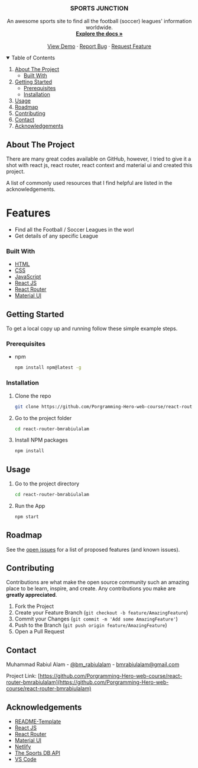 <p align="center">
  <a href="https://github.com/Porgramming-Hero-web-course/react-router-bmrabiulalam">
  </a>

  <h3 align="center">SPORTS JUNCTION</h3>

  <p align="center">
    An awesome sports site to find all the football (soccer) leagues' information worldwide.
    <br />
    <a href="https://github.com/Porgramming-Hero-web-course/react-router-bmrabiulalam"><strong>Explore the docs »</strong></a>
    <br />
    <br />
    <a href="https://sports-junction.netlify.app/">View Demo</a>
    ·
    <a href="https://github.com/Porgramming-Hero-web-course/react-router-bmrabiulalam/issues">Report Bug</a>
    ·
    <a href="https://github.com/Porgramming-Hero-web-course/react-router-bmrabiulalam/issues">Request Feature</a>
  </p>
</p>


<!-- TABLE OF CONTENTS -->
<details open="open">
  <summary>Table of Contents</summary>
  <ol>
    <li>
      <a href="#about-the-project">About The Project</a>
      <ul>
        <li><a href="#built-with">Built With</a></li>
      </ul>
    </li>
    <li>
      <a href="#getting-started">Getting Started</a>
      <ul>
        <li><a href="#prerequisites">Prerequisites</a></li>
        <li><a href="#installation">Installation</a></li>
      </ul>
    </li>
    <li><a href="#usage">Usage</a></li>
    <li><a href="#roadmap">Roadmap</a></li>
    <li><a href="#contributing">Contributing</a></li>
    <li><a href="#contact">Contact</a></li>
    <li><a href="#acknowledgements">Acknowledgements</a></li>
  </ol>
</details>



<!-- ABOUT THE PROJECT -->
## About The Project

There are many great codes available on GitHub, however, I tried to give it a shot with react js, react router, react context and material ui and created this project.

A list of commonly used resources that I find helpful are listed in the acknowledgements.

# Features
* Find all the Football / Soccer Leagues in the worl
* Get details of any specific League

### Built With

* [HTML](https://en.wikipedia.org/wiki/HTML)
* [CSS](https://en.wikipedia.org/wiki/CSS)
* [JavaScript](https://www.ecma-international.org/publications-and-standards/standards/ecma-262/)
* [React JS](https://reactjs.org/)
* [React Router](https://reactrouter.com/)
* [Material UI](https://material-ui.com/)


<!-- GETTING STARTED -->
## Getting Started

To get a local copy up and running follow these simple example steps.

### Prerequisites

* npm
  ```sh
  npm install npm@latest -g
  ```

### Installation

1. Clone the repo
   ```sh
   git clone https://github.com/Porgramming-Hero-web-course/react-router-bmrabiulalam.git
   ```
2. Go to the project folder
   ```sh
   cd react-router-bmrabiulalam
   ```
2. Install NPM packages
   ```sh
   npm install
   ```

<!-- USAGE EXAMPLES -->
## Usage

1. Go to the project directory
   ```sh
   cd react-router-bmrabiulalam
   ```
2. Run the App
   ```sh
   npm start
   ```

<!-- ROADMAP -->
## Roadmap

See the [open issues](https://github.com/Porgramming-Hero-web-course/react-router-bmrabiulalam/issues) for a list of proposed features (and known issues).


<!-- CONTRIBUTING -->
## Contributing

Contributions are what make the open source community such an amazing place to be learn, inspire, and create. Any contributions you make are **greatly appreciated**.

1. Fork the Project
2. Create your Feature Branch (`git checkout -b feature/AmazingFeature`)
3. Commit your Changes (`git commit -m 'Add some AmazingFeature'`)
4. Push to the Branch (`git push origin feature/AmazingFeature`)
5. Open a Pull Request


<!-- CONTACT -->
## Contact

Muhammad Rabiul Alam - [@bm_rabiulalam](https://twitter.com/bm_rabiulalam) - bmrabiulalam@gmail.com

Project Link: [https://github.com/Porgramming-Hero-web-course/react-router-bmrabiulalam](https://github.com/Porgramming-Hero-web-course/react-router-bmrabiulalam)


<!-- ACKNOWLEDGEMENTS -->
## Acknowledgements
* [README-Template](https://github.com/bmrabiulalam/Best-README-Template)
* [React JS](https://reactjs.org/)
* [React Router](https://reactrouter.com/)
* [Material UI](https://material-ui.com/)
* [Netlify](https://www.netlify.com/)
* [The Sports DB API](https://www.thesportsdb.com/)
* [VS Code](https://code.visualstudio.com/)


